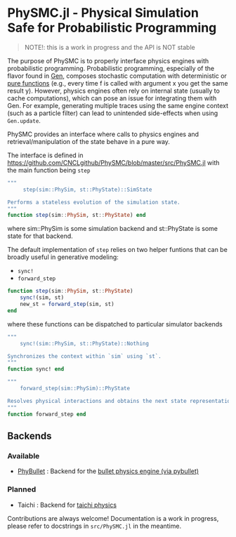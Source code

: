 # PhySMC.jl - Physical Simulation Safe for Probabilistic Programming

> NOTE!: this is a work in progress and the API is NOT stable

The purpose of PhySMC is to properly interface physics engines with probabilistic programming. Probabilistic programming, especially of the flavor found in [Gen](https://www.gen.dev/), composes stochastic computation with deterministic or [pure functions](https://en.wikipedia.org/wiki/Pure_function) (e.g., every time f is called with argument x you get the same result y). However, physics engines often rely on internal state (usually to cache computations), which can pose an issue for integrating them with Gen. For example, generating multiple traces using the same engine context (such as a particle filter) can lead to unintended side-effects when using `Gen.update`.

PhySMC provides an interface where calls to physics engines and retrieval/manipulation of the state behave in a pure way.

The interface is defined in https://github.com/CNCLgithub/PhySMC/blob/master/src/PhySMC.jl
with the main function being `step`

```julia
"""
     step(sim::PhySim, st::PhyState)::SimState

Performs a stateless evolution of the simulation state.
"""
function step(sim::PhySim, st::PhyState) end
```
where sim::PhySim is some simulation backend and st::PhyState is some state for that backend.

The default implementation of `step` relies on two helper funtions that can be broadly useful in generative modeling:
- `sync!`
- `forward_step`

```julia
function step(sim::PhySim, st::PhyState)
    sync!(sim, st)
    new_st = forward_step(sim, st)
end
```
where these functions can be dispatched to particular simulator backends

```julia
"""
    sync!(sim::PhySim, st::PhyState)::Nothing

Synchronizes the context within `sim` using `st`.
"""
function sync! end

"""
    forward_step(sim::PhySim)::PhyState

Resolves physical interactions and obtains the next state representation.
"""
function forward_step end
```
## Backends

### Available
- [PhyBullet](https://github.com/CNCLgithub/PhyBullet/tree/master) : Backend for the [bullet physics engine (via pybullet)](https://pybullet.org/wordpress/)

### Planned
- Taichi : Backend for [taichi physics](https://github.com/taichi-dev/taichi)

Contributions are always welcome!
Documentation is a work in progress, please refer to docstrings in `src/PhySMC.jl` in the meantime. 
